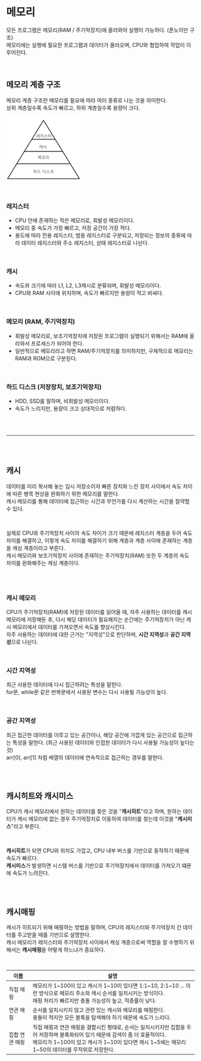 # 메모리
모든 프로그램은 메모리(RAM / 주기억장치)에 올라와야 실행이 가능하다. (폰노이만 구조)<br/>
메모리에는 실행에 필요한 프로그램과 데이터가 올라오며, CPU와 협업하여 작업이 이루어진다.

<br/>

## 메모리 계층 구조
메모리 계층 구조란 메모리를 필요에 따라 여러 종류로 나눈 것을 의미한다. <br/>
상위 계층일수록 속도가 빠르고, 하위 계층일수록 용량이 크다.<br>

![메모리 계층 구조](/image/%EB%A9%94%EB%AA%A8%EB%A6%AC%20%EA%B3%84%EC%B8%B5%20%EA%B5%AC%EC%A1%B0.png)

<br/>

### 레지스터
* CPU 안에 존재하는 작은 메모리로, 휘발성 메모리이다.
* 메모리 중 속도가 가장 빠르고, 저장 공간이 가장 적다.
* 용도에 따라 전용 레지스터, 범용 레지스터로 구분되고, 저장되는 정보의 종류에 따라 데이터 레지스터와 주소 레지스터, 상태 레지스터로 나뉜다.

<br/>

### 캐시
* 속도와 크기에 따라 L1, L2, L3캐시로 분류되며, 휘발성 메모리이다.
* CPU와 RAM 사이에 위치하며, 속도가 빠르지만 용량이 적고 비싸다.

<br/>

### 메모리 (RAM, 주기억장치)
* 휘발성 메모리로, 보조기억장치에 저장된 프로그램이 실행되기 위해서는 RAM에 올라와서 프로세스가 되어야 한다.
* 일반적으로 메모리라고 하면 RAM/주기억장치를 의미하지만, 구체적으로 메모리는 RAM과 ROM으로 구분된다.

<br/>

### 하드 디스크 (저장장치, 보조기억장치)
* HDD, SSD를 말하며, 비휘발성 메모리이다.
* 속도가 느리지만, 용량이 크고 상대적으로 저렴하다.

<br/>
<br/>

---

<br/>
<br/>

## 캐시
데이터를 미리 복사해 놓는 임시 저장소이자 빠른 장치와 느린 장치 사이에서 속도 차이에 따른 병목 현상을 완화하기 위한 메모리를 말한다. <br/>
캐시 메모리를 통해 데이터에 접근하는 시간과 무언가를 다시 계산하는 시간을 절약할 수 있다.

<br/>

실제로 CPU와 주기억장치 사이의 속도 차이가 크기 때문에 레지스터 계층을 두어 속도 차이를 해결하고, 이렇게 속도 차이를 해결하기 위해 계층과 계층 사이에 존재하는 계층을 캐싱 계층이라고 부른다. <br/>
캐시 메모리와 보조기억장치 사이에 존재하는 주기억장치(RAM) 또한 두 계층의 속도 차이를 완화해주는 캐싱 계층이다.

<br/>
<br/>

### 캐시 메모리
CPU가 주기억장치(RAM)에 저장된 데이터를 읽어올 때, 자주 사용하는 데이터를 캐시 메모리에 저장해둔 후, 다시 해당 데이터가 필요해지는 순간에는 주기억장치가 아닌 캐시 메모리에서 데이터를 가져오면서 속도를 향상시킨다. <br/>
자주 사용하는 데이터에 대한 근거는 "지역성"으로 판단하며, **시간 지역성**과 **공간 지역성**으로 나뉜다.

<br/>

### 시간 지역성
최근 사용한 데이터에 다시 접근하려는 특성을 말한다. <br/>
for문, while문 같은 반복문에서 사용된 변수는 다시 사용될 가능성이 높다.

<br/>

### 공간 지역성
최근 접근한 데이터를 이루고 있는 공간이나, 해당 공간에 가깝게 있는 공간으로 접근하는 특성을 말한다. (최근 사용된 데이터와 인접한 데이터가 다시 사용될 가능성이 높다는 것) <br/>
arr[0], arr[1] 처럼 배열의 데이터에 연속적으로 접근하는 경우를 말한다.

<br/>
<br/>

## 캐시히트와 캐시미스
CPU가 캐시 메모리에서 원하는 데이터를 찾은 것을 "**캐시히트**"라고 하며, 원하는 데이터가 캐시 메모리에 없는 경우 주기억장치로 이동하여 데이터를 찾는데 이것을 "**캐시미스**"라고 부른다.

<br/>

**캐시히트**가 되면 CPU와 위치도 가깝고, CPU 내부 버스를 기반으로 동작하기 때문에 속도가 빠르다. <br/>
**캐시미스**가 발생하면 시스템 버스를 기반으로 주기억장치에서 데이터를 가져오기 떄문에 속도가 느려진다.

<br/>
<br/>

## 캐시매핑
캐시가 히트되기 위해 매핑하는 방법을 말하며, CPU의 레지스터와 주기억장치 간 데이터를 주고받을 때를 기반으로 설명한다. <br/>
캐시 메모리가 레지스터와 주기억장치 사이에서 캐싱 계층으로써 역할을 잘 수행하기 위해서는 **캐시매핑**을 어떻게 하느냐가 중요하다.

<br/>

|이름|설명|
|------|---|
|직접 매핑|메모리가 1~100이 있고 캐시가 1~10이 있다면 1:1~10, 2:1~10 ... 이런 방식으로 메모리 주소와 캐시 순서를 일치시키는 방식이다.<br/>매핑 처리가 빠르지만 충돌 가능성이 높고, 적중률이 낮다.|
|연관 매핑|순서를 일치시키지 않고 관련 있는 캐시와 메모리를 매핑한다.<br/>충돌이 적지만 모든 블록을 탐색해야 하기 때문에 속도가 느리다.|
|집합 연관 매핑|직접 매핑과 연관 매핑을 결합시킨 형태로, 순서는 일치시키지만 집합을 두어 저장하며 블록화되어 있기 때문에 검색이 좀 더 효율적이다. <br/>메모리가 1~100이 있고 캐시가 1~10이 있다면 캐시 1~5에는 메모리 1~50의 데이터를 무작위로 저장한다.|